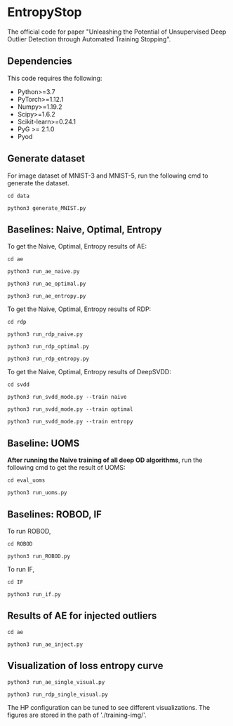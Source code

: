 # EntropyStop
The official code for paper "Unleashing the Potential of Unsupervised Deep Outlier Detection through Automated Training Stopping".

## Dependencies
This code requires the following:
- Python>=3.7
- PyTorch>=1.12.1
- Numpy>=1.19.2
- Scipy>=1.6.2
- Scikit-learn>=0.24.1
- PyG  >= 2.1.0
- Pyod

## Generate dataset
For image dataset of MNIST-3 and MNIST-5, run the following cmd to generate the dataset.

```
cd data
```

```
python3 generate_MNIST.py
```


## Baselines: Naive, Optimal, Entropy
To get the Naive, Optimal, Entropy results of AE:
```
cd ae
```
```
python3 run_ae_naive.py
```
```
python3 run_ae_optimal.py
```
```
python3 run_ae_entropy.py
```

To get the Naive, Optimal, Entropy results of RDP:
```
cd rdp
```
```
python3 run_rdp_naive.py
```
```
python3 run_rdp_optimal.py
```
```
python3 run_rdp_entropy.py
```

To get the Naive, Optimal, Entropy results of DeepSVDD:
```
cd svdd
```
```
python3 run_svdd_mode.py --train naive
```
```
python3 run_svdd_mode.py --train optimal
```
```
python3 run_svdd_mode.py --train entropy
```


## Baseline: UOMS

**After running the Naive training of all deep OD algorithms**, run the following cmd to get the result  of UOMS:

```
cd eval_uoms
```

```
python3 run_uoms.py
```

## Baselines: ROBOD, IF 
To run ROBOD,
```
cd ROBOD
```
```
python3 run_ROBOD.py
```

To run IF,
```
cd IF
```
```
python3 run_if.py
```


## Results of AE for injected outliers 
```
cd ae
```

```
python3 run_ae_inject.py
```

## Visualization of loss entropy curve
```
python3 run_ae_single_visual.py
```

```
python3 run_rdp_single_visual.py
```
The HP configuration can be tuned to see different visualizations. The  figures are stored  in the path of './training-img/'.
